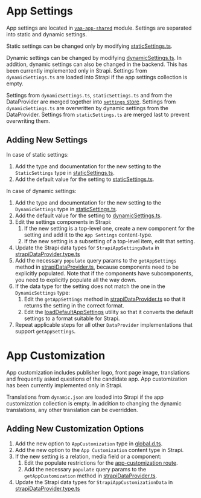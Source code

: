 # App Settings

App settings are located in [`vaa-app-shared`](../vaa-app-shared/src/settings/) module. Settings are separated into static and dynamic settings.

Static settings can be changed only by modifying [staticSettings.ts](../vaa-app-shared/src/settings/staticSettings.ts).

Dynamic settings can be changed by modifying [dynamicSettings.ts](../vaa-app-shared/src/settings/dynamicSettings.ts). In addition, dynamic settings can also be changed in the backend. This has been currently implemented only in Strapi. Settings from `dynamicSettings.ts` are loaded into Strapi if the app settings collection is empty.

Settings from `dynamicSettings.ts`, `staticSettings.ts` and from the DataProvider are merged together into [`settings` store](../frontend/src/lib/stores/stores.ts). Settings from `dynamicSettings.ts` are overwritten by dynamic settings from the DataProvider. Settings from `staticSettings.ts` are merged last to prevent overwriting them.

## Adding New Settings

In case of static settings:

1. Add the type and documentation for the new setting to the `StaticSettings` type in [staticSettings.ts](../vaa-app-shared/src/settings/settings.type.ts).
2. Add the default value for the setting to [staticSettings.ts](../vaa-app-shared/src/settings/staticSettings.ts).

In case of dynamic settings:

1. Add the type and documentation for the new setting to the `DynamicSettings` type in [staticSettings.ts](../vaa-app-shared/src/settings/settings.type.ts).
2. Add the default value for the setting to [dynamicSettings.ts](../vaa-app-shared/src/settings/dynamicSettings.ts).
3. Edit the settings components in Strapi:
   1. If the new setting is a top-level one, create a new component for the setting and add it to the `App Settings` content-type.
   2. If the new setting is a subsetting of a top-level item, edit that setting.
4. Update the Strapi data types for `StrapiAppSettingsData` in [strapiDataProvider.type.ts](../frontend/src/lib/api/dataProvider/strapi/strapiDataProvider.type.ts)
5. Add the necessary `populate` query params to the `getAppSettings` method in [strapiDataProvider.ts](../frontend/src/lib/api/dataProvider/strapi/strapiDataProvider.ts), because components need to be explicitly populated. Note that if the components have subcomponents, you need to explicitly populate all the way down.
6. If the data type for the setting does not match the one in the `DynamicSettings` type:
   1. Edit the `getAppSettings` method in [strapiDataProvider.ts](../frontend/src/lib/api/dataProvider/strapi/strapiDataProvider.ts) so that it returns the setting in the correct format.
   2. Edit the [loadDefaultAppSettings](backend/vaa-strapi/src/functions/loadDefaultAppSettings.ts) utility so that it converts the  default settings to a format suitable for Strapi.
7. Repeat applicable steps for all other `DataProvider` implementations that support `getAppSettings`.

# App Customization

App customization includes publisher logo, front page image, translations and frequently asked questions of the candidate app. App customization has been currently implemented only in Strapi.

Translations from `dynamic.json` are loaded into Strapi if the app customization collection is empty. In addition to changing the dynamic translations, any other translation can be overridden.

## Adding New Customization Options

1. Add the new option to `AppCustomization` type in [global.d.ts](frontend/src/lib/types/global.d.ts).
2. Add the new option to the `App Customization` content type in Strapi.
3. If the new setting is a relation, media field or a component:
   1. Edit the populate restrictions for the [app-customization route](backend/vaa-strapi/src/api/app-customization/routes/app-customization.ts).
   2. Add the necessary `populate` query params to the `getAppCustomization` method in [strapiDataProvider.ts](../frontend/src/lib/api/dataProvider/strapi/strapiDataProvider.ts).
4. Update the Strapi data types for `StrapiAppCustomizationData` in [strapiDataProvider.type.ts](../frontend/src/lib/api/dataProvider/strapi/strapiDataProvider.type.ts)

